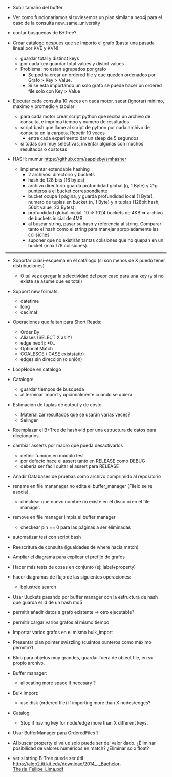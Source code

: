- Subir tamaño del buffer
- Ver como funcionariamos si tuviesemos un plan similar a neo4j para el caso de la consulta
  new_same_university
- contar busquedas de B+Tree?

- Crear catálogo después que se importo el grafo (basta una pasada lineal por KVE y KVN)
    - guardar total y distinct keys
    - por cada key guardar total values y distict values
    - Problema: no estan agrupados por grafo
        - Se podría crear un ordered file y que queden ordenados por Grafo > Key > Value.
        - Si se esta importando un solo grafo se puede hacer un ordered file solo con Key > Value

- Ejecutar cada consulta 10 veces en cada motor, sacar (ignorar) minimo, maximo y promedio y tabular
    - para cada motor crear script python que reciba un archivo de consulta, e imprima tiempo y numero de resultados
    - script bash que llame al script de python por cada archivo de consulta en la carpeta. Repetir 10 veces
        - entre cada experimento dar un sleep de 5 segundos
    - si todas son muy selectivas, inventar algunas con muchos resultados o costosas

- HASH: mumur https://github.com/aappleby/smhasher
    - implementar extendable hashing
        - 2 archivos: directorio y buckets
        - hash de 128 bits (16 bytes)
        - archivo directorio guarda profundidad global (g, 1 Byte) y 2^g punteros a el bucket correspondiente
        - bucket ocupa 1 página, y guarda profundidad local (1 Byte), numero de tuplas en bucket (n, 1 Byte)
          y n tuplas (128bit hash, 56bit value, 23 Bytes).
        - profundidad global inicial: 10 => 1024 buckets de 4KB => archivo de buckets inicial de 4MB
        - al buscar string, pasar su hash y referencia al string. Comparar tanto el hash como el string
          para manejar apropiadamente las colisiones
        - suponer que no existirán tantas colisiones que no quepan en un bucket (máx 178 colisiones).

____________________________________________________________________
- Soportar cuasi-esquema en el catálogo (si son menos de X puedo tener distribuciones)
    - O tal vez agregar la selectividad del peor caso para una key (y si no existe se asume que es total)

- Support new formats:
    - datetime
    - long
    - decimal

- Operaciones que faltan para Short Reads:
    - Order By
    - Aliases (SELECT X as Y)
    - edge neo4j: *0..
    - Optional Match
    - COALESCE / CASE exists(attr)
    - edges sin dirección (o unión)

- LoopNode en catalogo
- Catalogo:
    - guardar tiempos de busqueda
    - al terminar import y opcionalmente cuando se quiera

- Estimación de tuplas de output y de costo
    - Materializar resultados que se usarán varias veces?
    - Selinger
- Reemplazar el B+Tree de hash=>Id por una estructura de datos para diccionarios.


- cambiar asserts por macro que pueda desactivarlos
    - definir funcion en módulo test
    - por defecto hace el assert tanto en RELEASE como DEBUG
    - debería ser fácil quitar el assert para RELEASE
- Añadir Databases de pruebas como archivo comprimido al repositorio

- rename en file mananager no edita el buffer_manager (FileId se re asocia).
    - checkear que nuevo nombre no existe en el disco ni en el file manager.
- remove en file manager limpia el buffer manager
    - checkear pin == 0 para las páginas a ser eliminadas

- automatizar test con script bash
- Reescritura de consulta (igualdades de where hacia match)
- Ampliar el diagrama para explicar el prefijo de grafos
- Hacer más tests de cosas en conjunto (ej: label+property)
- hacer diagramas de flujo de las siguientes operaciones:
    - bplustree search

- Usar Buckets pasando por buffer manager con la estructura de hash que guarda el id de un hash md5
- permitir añadir datos a grafo existente -> otro ejecutable?
- permitir cargar varios grafos al mismo tiempo

- Importar varios grafos en el mismo bulk_import
- Presentar plan pointer swizzling (cuántos punteros como máximo permitir?)
- Blob para objetos muy grandes, guardar fuera de object file, en su propio archivo.
- Buffer manager:
    - allocating more space if necesary ?
- Bulk Import:
    - use disk (ordered file) if importing more than X nodes/edges?
- Catalog:
    - Stop if having key for node/edge more than X different keys.
- Usar BufferManager para OrderedFiles ?
- Al buscar property el value solo puede ser del valor dado. ¿Eliminar posibilidad de valores numéricos en match? ¿Eliminar solo float?
- ver si string B-Tree puede ser útil https://algo2.iti.kit.edu/download/2014_-_Bachelor-Thesis_Fellipe_Lima.pdf
